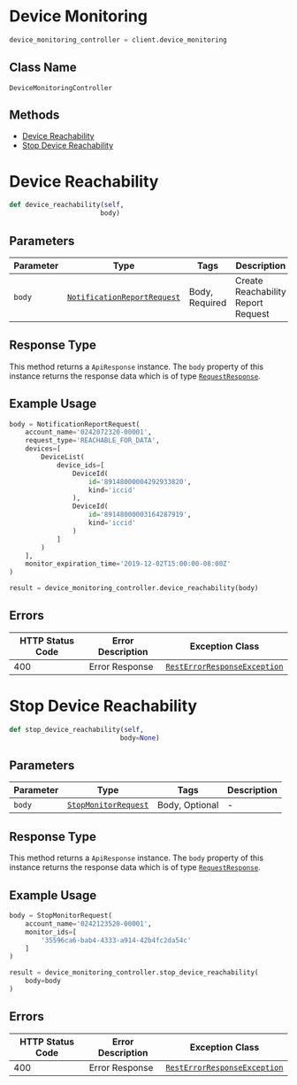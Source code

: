 # Device Monitoring

```python
device_monitoring_controller = client.device_monitoring
```

## Class Name

`DeviceMonitoringController`

## Methods

* [Device Reachability](../../doc/controllers/device-monitoring.md#device-reachability)
* [Stop Device Reachability](../../doc/controllers/device-monitoring.md#stop-device-reachability)


# Device Reachability

```python
def device_reachability(self,
                       body)
```

## Parameters

| Parameter | Type | Tags | Description |
|  --- | --- | --- | --- |
| `body` | [`NotificationReportRequest`](../../doc/models/notification-report-request.md) | Body, Required | Create Reachability Report Request |

## Response Type

This method returns a `ApiResponse` instance. The `body` property of this instance returns the response data which is of type [`RequestResponse`](../../doc/models/request-response.md).

## Example Usage

```python
body = NotificationReportRequest(
    account_name='0242072320-00001',
    request_type='REACHABLE_FOR_DATA',
    devices=[
        DeviceList(
            device_ids=[
                DeviceId(
                    id='89148000004292933820',
                    kind='iccid'
                ),
                DeviceId(
                    id='89148000003164287919',
                    kind='iccid'
                )
            ]
        )
    ],
    monitor_expiration_time='2019-12-02T15:00:00-08:00Z'
)

result = device_monitoring_controller.device_reachability(body)
```

## Errors

| HTTP Status Code | Error Description | Exception Class |
|  --- | --- | --- |
| 400 | Error Response | [`RestErrorResponseException`](../../doc/models/rest-error-response-exception.md) |


# Stop Device Reachability

```python
def stop_device_reachability(self,
                            body=None)
```

## Parameters

| Parameter | Type | Tags | Description |
|  --- | --- | --- | --- |
| `body` | [`StopMonitorRequest`](../../doc/models/stop-monitor-request.md) | Body, Optional | - |

## Response Type

This method returns a `ApiResponse` instance. The `body` property of this instance returns the response data which is of type [`RequestResponse`](../../doc/models/request-response.md).

## Example Usage

```python
body = StopMonitorRequest(
    account_name='0242123520-00001',
    monitor_ids=[
        '35596ca6-bab4-4333-a914-42b4fc2da54c'
    ]
)

result = device_monitoring_controller.stop_device_reachability(
    body=body
)
```

## Errors

| HTTP Status Code | Error Description | Exception Class |
|  --- | --- | --- |
| 400 | Error Response | [`RestErrorResponseException`](../../doc/models/rest-error-response-exception.md) |

